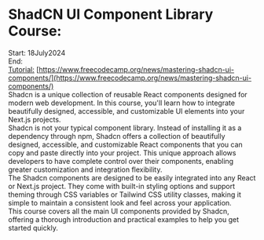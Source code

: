 # ShadCN UI Component Library Course:
Start: 18July2024</br>
End: </br>
[Tutorial:](https://www.youtube.com/watch?v=oidnyW71W0A) [https://www.freecodecamp.org/news/mastering-shadcn-ui-components/](https://www.freecodecamp.org/news/mastering-shadcn-ui-components/)</br>
Shadcn is a unique collection of reusable React components designed for modern web development. In this course, you'll learn how to integrate beautifully designed, accessible, and customizable UI elements into your Next.js projects.</br>
Shadcn is not your typical component library. Instead of installing it as a dependency through npm, Shadcn offers a collection of beautifully designed, accessible, and customizable React components that you can 
copy and paste directly into your project. This unique approach allows developers to have complete control over their components, enabling greater customization and integration flexibility.</br>
The Shadcn components are designed to be easily integrated into any React or Next.js project. They come with built-in styling options and support theming through CSS variables or Tailwind CSS utility classes,
making it simple to maintain a consistent look and feel across your application.</br>
This course covers all the main UI components provided by Shadcn, offering a thorough introduction and practical examples to help you get started quickly.</br>
